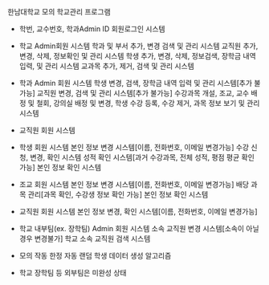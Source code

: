 한남대학교 모의 학교관리 프로그램
- 학번, 교수번호, 학과Admin ID 회원로그인 시스템
- 학교 Admin회원 시스템
학과 및 부서 추가, 변경 검색 및 관리 시스템
교직원 추가, 변경, 삭제, 정보확인 및 관리 시스템
학생 추가, 변경, 삭제, 정보검색, 장학금 내역 입력, 및 관리 시스템
교과목 추가, 제거, 검색 및 관리 시스템
- 학과 Admin 회원 시스템
학생 변경, 검색, 장학금 내역 입력 및 관리 시스템[추가 불가능]
교직원 변경, 검색 및 관리 시스템[추가 불가능]
수강과목 개설, 조교, 교수 배정 및 철회, 강의실 배정 및 변경, 학생 수강 등록, 수강 제거, 과목 정보 보기 및 관리 시스템 
- 교직원 회원 시스템
- 학생 회원 시스템
본인 정보 변경 시스템[이름, 전화번호, 이메일 변경가능]
수강 신청, 변경, 확인 시스템
성적 확인 시스템[과거 수강과목, 전체 성적, 평점 평균 확인가능]
본인 정보 확인 시스템
- 조교 회원 시스템
본인 정보 변경 시스템[이름, 전화번호, 이메일 변경가능]
배당 과목 관리[과목 확인, 수강생 정보 확인 가능]
본인 정보 확인 시스템
- 교직원 회원 시스템
본인 정보 변경, 확인 시스템[이름, 전화번호, 이메일 변경가능]
- 학교 내부팀(ex. 장학팀) Admin 회원 시스템
소속 교직원 변경 시스템[소속이 아닐경우 변경불가]
학교 소속 교직원 검색 시스템
- 모의 작동 한정 자동 랜덤 학생 데이터 생성 알고리즘

- 학교 장학팀 등 외부팀은 미완성 상태
